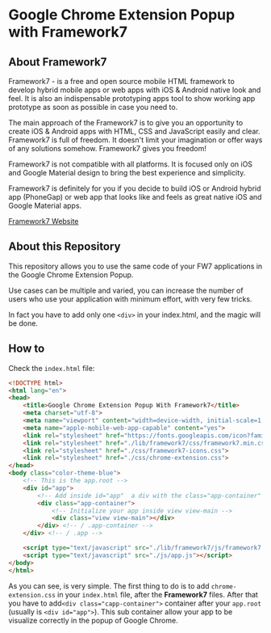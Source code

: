 # Google Chrome Extension Popup with Framework7

## About Framework7 

Framework7 - is a free and open source mobile HTML framework to develop hybrid mobile apps or web apps with iOS & Android native look and feel. It is also an indispensable prototyping apps tool to show working app prototype as soon as possible in case you need to.

The main approach of the Framework7 is to give you an opportunity to create iOS & Android apps with HTML, CSS and JavaScript easily and clear. Framework7 is full of freedom. It doesn't limit your imagination or offer ways of any solutions somehow. Framework7 gives you freedom!

Framework7 is not compatible with all platforms. It is focused only on iOS and Google Material design to bring the best experience and simplicity.

Framework7 is definitely for you if you decide to build iOS or Android hybrid app (PhoneGap) or web app that looks like and feels as great native iOS and Google Material apps.

[Framework7 Website](https://framework7.io/)

## About this Repository 

This repository allows you to use the same code of your FW7 applications in the Google Chrome Extension Popup. 

Use cases can be multiple and varied, you can increase the number of users who use your application with minimum effort, with very few tricks. 

In fact you have to add only one  `<div>` in your index.html, and the magic will be done. 

## How to 

Check the `index.html` file: 

```html
<!DOCTYPE html>
<html lang="en">
<head>
    <title>Google Chrome Extension Popup With Framework7</title>
    <meta charset="utf-8">
    <meta name="viewport" content="width=device-width, initial-scale=1, maximum-scale=1, minimum-scale=1, user-scalable=no, minimal-ui, viewport-fit=cover">
    <meta name="apple-mobile-web-app-capable" content="yes">
    <link rel="stylesheet" href="https://fonts.googleapis.com/icon?family=Material+Icons">
    <link rel="stylesheet" href="./lib/framework7/css/framework7.min.css">
    <link rel="stylesheet" href="./css/framework7-icons.css">
    <link rel="stylesheet" href="./css/chrome-extension.css">
</head>
<body class="color-theme-blue">
    <!-- This is the app.root -->
    <div id="app">
        <!-- Add inside id="app"  a div with the class="app-container" -->
        <div class="app-container">
            <!-- Initialize your app inside view view-main -->
            <div class="view view-main"></div>
        </div> <!-- / .app-container -->
    </div> <!-- / .app -->

    <script type="text/javascript" src="./lib/framework7/js/framework7.min.js"></script>
    <script type="text/javascript" src="./js/app.js"></script>
</body>
</html>
```

As you can see, is very simple. The first thing to do is to add `chrome-extension.css` in your `index.html` file, after the **Framework7** files. After that you have to add`<div class="capp-container">` container after your `app.root` (usually is `<div id="app">`). This sub container allow your app to be visualize correctly in the popup of Google Chrome.